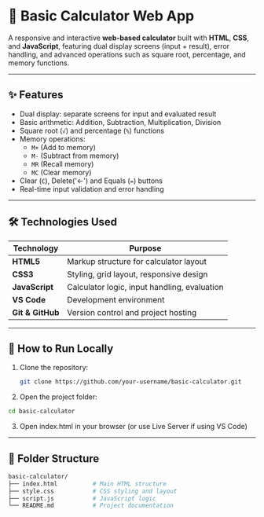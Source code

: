 # 🔢 Basic Calculator Web App

A responsive and interactive **web-based calculator** built with **HTML**, **CSS**, and **JavaScript**, featuring dual display screens (input + result), error handling, and advanced operations such as square root, percentage, and memory functions.

---

## ✨ Features

- Dual display: separate screens for input and evaluated result
- Basic arithmetic: Addition, Subtraction, Multiplication, Division
- Square root (`√`) and percentage (`%`) functions
- Memory operations:
  - `M+` (Add to memory)
  - `M-` (Subtract from memory)
  - `MR` (Recall memory)
  - `MC` (Clear memory)
- Clear (`C`), Delete('<-') and Equals (`=`) buttons
- Real-time input validation and error handling

---

## 🛠️ Technologies Used

| Technology | Purpose |
|------------|---------|
| **HTML5**  | Markup structure for calculator layout |
| **CSS3**   | Styling, grid layout, responsive design |
| **JavaScript** | Calculator logic, input handling, evaluation |
| **VS Code** | Development environment |
| **Git & GitHub** | Version control and project hosting |

---

## 🚀 How to Run Locally

1. Clone the repository:
   ```bash
   git clone https://github.com/your-username/basic-calculator.git
   ```
   
2. Open the project folder:
```bash
cd basic-calculator
```

3. Open index.html in your browser (or use Live Server if using VS Code)

---

## 📁 Folder Structure

```bash
basic-calculator/
├── index.html          # Main HTML structure
├── style.css           # CSS styling and layout
├── script.js           # JavaScript logic
└── README.md           # Project documentation
```
